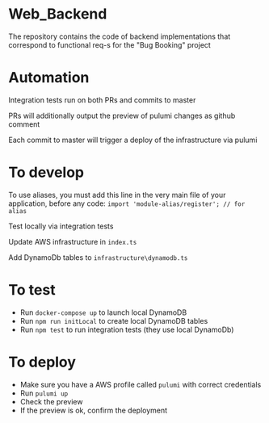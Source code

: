 # Web_Backend
The repository contains the code of backend implementations that correspond to functional req-s for the "Bug Booking" project

# Automation
Integration tests run on both PRs and commits to master

PRs will additionally output the preview of pulumi changes as github comment

Each commit to master will trigger a deploy of the infrastructure via pulumi

# To develop
To use aliases, you must add this line in the very main file of your application, before any code: `import 'module-alias/register'; // for alias`

Test locally via integration tests

Update AWS infrastructure in `index.ts`

Add DynamoDb tables to `infrastructure\dynamodb.ts`

# To test
- Run `docker-compose up` to launch local DynamoDB
- Run `npm run initLocal` to create local DynamoDB tables
- Run `npm test` to run integration tests (they use local DynamoDb)

# To deploy
- Make sure you have a AWS profile called `pulumi` with correct credentials
- Run `pulumi up`
- Check the preview
- If the preview is ok, confirm the deployment
